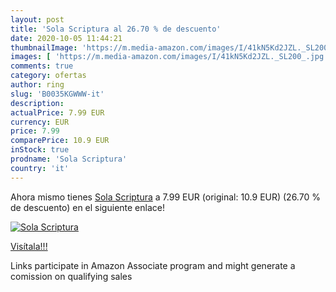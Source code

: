 ```yaml
---
layout: post
title: 'Sola Scriptura al 26.70 % de descuento'
date: 2020-10-05 11:44:21
thumbnailImage: 'https://m.media-amazon.com/images/I/41kN5Kd2JZL._SL200_.jpg'
images: [ 'https://m.media-amazon.com/images/I/41kN5Kd2JZL._SL200_.jpg' ]
comments: true
category: ofertas
author: ring
slug: 'B0035KGWWW-it'
description:
actualPrice: 7.99 EUR
currency: EUR
price: 7.99
comparePrice: 10.9 EUR
inStock: true
prodname: 'Sola Scriptura'
country: 'it'
---
```


Ahora mismo tienes [Sola Scriptura](https://www.amazon.it/dp/B0035KGWWW/?tag=tolees00-21) a 7.99 EUR (original: 10.9 EUR) (26.70 %  de descuento) en el siguiente enlace!

[![Sola Scriptura](https://m.media-amazon.com/images/I/41kN5Kd2JZL._SL200_.jpg)](https://www.amazon.it/dp/B0035KGWWW/?tag=tolees00-21)

[Visítala!!!](https://www.amazon.it/dp/B0035KGWWW/?tag=tolees00-21)

Links participate in Amazon Associate program and might generate a comission on qualifying sales
